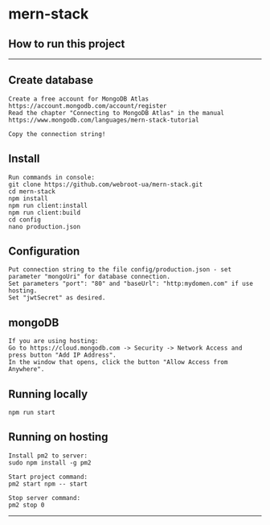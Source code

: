 # mern-stack
## How to run this project
____
## Create database 
```
Create a free account for MongoDB Atlas https://account.mongodb.com/account/register
Read the chapter "Connecting to MongoDB Atlas" in the manual 
https://www.mongodb.com/languages/mern-stack-tutorial

Copy the connection string!
```
## Install
```
Run commands in console:
git clone https://github.com/webroot-ua/mern-stack.git
cd mern-stack
npm install
npm run client:install
npm run client:build
cd config
nano production.json
```
## Configuration
```
Put connection string to the file config/production.json - set parameter "mongoUri" for database connection.
Set parameters "port": "80" and "baseUrl": "http:mydomen.com" if use hosting.
Set "jwtSecret" as desired.
```
## mongoDB 
```
If you are using hosting: 
Go to https://cloud.mongodb.com -> Security -> Network Access and press button "Add IP Address".
In the window that opens, click the button "Allow Access from Anywhere".
```
## Running locally
```
npm run start
```
## Running on hosting 
```
Install pm2 to server:
sudo npm install -g pm2

Start project command:
pm2 start npm -- start

Stop server command:
pm2 stop 0
```
  
____
